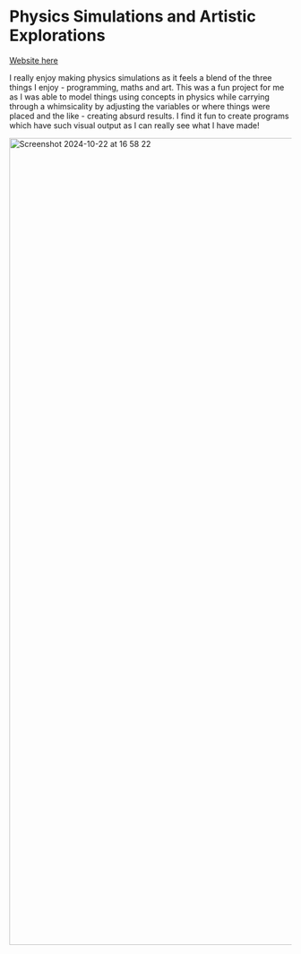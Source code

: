 # Physics Simulations and Artistic Explorations

[Website here](cheesecakery.eu.pythonanywhere.com)

I really enjoy making physics simulations as it feels a blend of the three things I enjoy - programming, maths and art. This was a fun project for me as I was able to model things using concepts in physics while carrying through a whimsicality by adjusting the variables or where things were placed and the like - creating absurd results. I find it fun to create programs which have such visual output as I can really see what I have made!

<img width="1440" alt="Screenshot 2024-10-22 at 16 58 22" src="https://github.com/user-attachments/assets/3229b091-5c70-47ac-9ce3-92744156177a">
